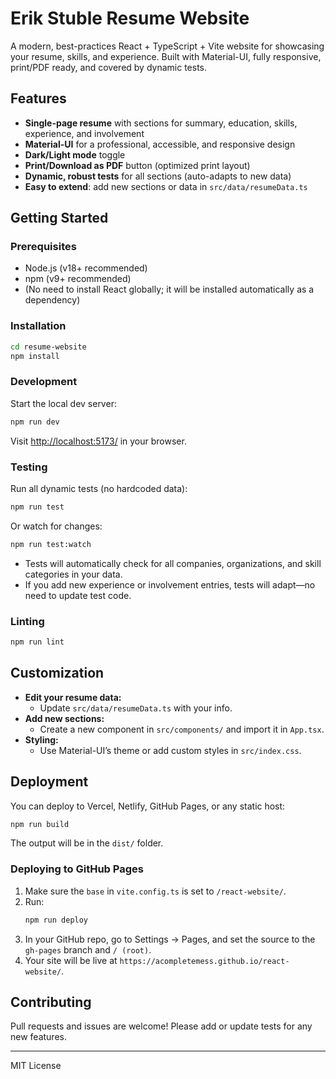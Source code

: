 # Erik Stuble Resume Website

A modern, best-practices React + TypeScript + Vite website for showcasing your resume, skills, and experience. Built with Material-UI, fully responsive, print/PDF ready, and covered by dynamic tests.

## Features
- **Single-page resume** with sections for summary, education, skills, experience, and involvement
- **Material-UI** for a professional, accessible, and responsive design
- **Dark/Light mode** toggle
- **Print/Download as PDF** button (optimized print layout)
- **Dynamic, robust tests** for all sections (auto-adapts to new data)
- **Easy to extend**: add new sections or data in `src/data/resumeData.ts`

## Getting Started

### Prerequisites
- Node.js (v18+ recommended)
- npm (v9+ recommended)
- (No need to install React globally; it will be installed automatically as a dependency)

### Installation
```sh
cd resume-website
npm install
```

### Development
Start the local dev server:
```sh
npm run dev
```
Visit [http://localhost:5173/](http://localhost:5173/) in your browser.

### Testing
Run all dynamic tests (no hardcoded data):
```sh
npm run test
```
Or watch for changes:
```sh
npm run test:watch
```

- Tests will automatically check for all companies, organizations, and skill categories in your data.
- If you add new experience or involvement entries, tests will adapt—no need to update test code.

### Linting
```sh
npm run lint
```

## Customization
- **Edit your resume data:**
  - Update `src/data/resumeData.ts` with your info.
- **Add new sections:**
  - Create a new component in `src/components/` and import it in `App.tsx`.
- **Styling:**
  - Use Material-UI’s theme or add custom styles in `src/index.css`.

## Deployment
You can deploy to Vercel, Netlify, GitHub Pages, or any static host:
```sh
npm run build
```
The output will be in the `dist/` folder.

### Deploying to GitHub Pages
1. Make sure the `base` in `vite.config.ts` is set to `/react-website/`.
2. Run:
   ```sh
   npm run deploy
   ```
3. In your GitHub repo, go to Settings → Pages, and set the source to the `gh-pages` branch and `/ (root)`.
4. Your site will be live at `https://acompletemess.github.io/react-website/`.

## Contributing
Pull requests and issues are welcome! Please add or update tests for any new features.

---
MIT License
